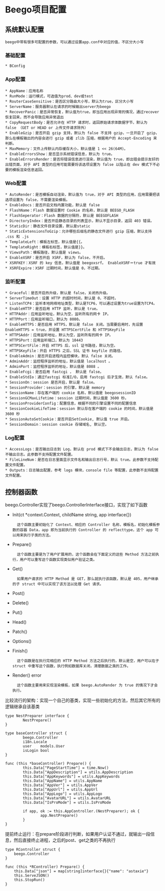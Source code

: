 # Beego项目配置
## 系统默认配置
    beego中带有很多可配置的参数，可以通过设置app.conf中对应的值，不区分大小写
### 基础配置
    * BConfig
### App配置
    * AppName：应用名称
    * RunMode：运行模式，可选值为prod、dev或test
    * RouterCaseSensitive：是否区分路由大小写，默认为true，区分大小写
    * ServerName：服务器默认在请求的时候输出server为beego
    * RecoverPanic：是否异常恢复，默认值为true，即当应用出现异常的情况，通过recover恢复回来，而不会导致应用异常退出
    * CopyRequestBody：是否允许在 HTTP 请求时，返回原始请求体数据字节，默认为 false （GET or HEAD or 上传文件请求除外）
    * EnableGzip：是否开启 gzip 支持，默认为 false 不支持 gzip，一旦开启了 gzip，那么在模板输出的内容会进行 gzip 或者 zlib 压缩，根据用户的 Accept-Encoding 来判断。
    * MaxMemory：文件上传默认内存缓存大小，默认值是 1 << 26(64M)。
    * EnableErrorsShow：是否显示系统错误信息，默认为 true。
    * EnableErrorsRender：是否将错误信息进行渲染，默认值为 true，即出错会提示友好的出错页面，对于 API 类型的应用可能需要将该选项设置为 false 以阻止在 dev 模式下不必要的模板渲染信息返回。
### Web配置
    * AutoRender：是否模板自动渲染，默认值为 true，对于 API 类型的应用，应用需要把该选项设置为 false，不需要渲染模板。
    * EnableDocs：是否开启文档内置功能，默认是 false
    * FlashName：Flash 数据设置时 Cookie 的名称，默认是 BEEGO_FLASH
    * FlashSeperator：Flash 数据的分隔符，默认是 BEEGOFLASH
    * DirectoryIndex：是否开启静态目录的列表显示，默认不显示目录，返回 403 错误。
    * StaticDir：静态文件目录设置，默认是static
    * StaticExtensionsToGzip：允许哪些后缀名的静态文件进行 gzip 压缩，默认支持 .css 和 .js
    * TemplateLeft：模板左标签，默认值是{{。
    * TemplateRight：模板右标签，默认值是}}。
    * ViewsPath：模板路径，默认值是 views。
    * EnableXSRF：是否开启 XSRF，默认为 false，不开启。
    * XSRFKEY：XSRF 的 key 信息，默认值是 beegoxsrf。 EnableXSRF＝true 才有效
    * XSRFExpire：XSRF 过期时间，默认值是 0，不过期。
### 监听配置
    * Graceful：是否开启热升级，默认是 false，关闭热升级。
    * ServerTimeOut：设置 HTTP 的超时时间，默认是 0，不超时。
    * ListenTCP4：监听本地网络地址类型，默认是TCP6，可以通过设置为true设置为TCP4。
    * EnableHTTP：是否启用 HTTP 监听，默认是 true。
    * HTTPAddr：应用监听地址，默认为空，监听所有的网卡 IP。
    * HTTPPort：应用监听端口，默认为 8080。
    * EnableHTTPS：是否启用 HTTPS，默认是 false 关闭。当需要启用时，先设置 EnableHTTPS = true，并设置 HTTPSCertFile 和 HTTPSKeyFile
    * HTTPSAddr：应用监听地址，默认为空，监听所有的网卡 IP。
    * HTTPSPort：应用监听端口，默认为 10443
    * HTTPSCertFile：开启 HTTPS 后，ssl 证书路径，默认为空。
    * HTTPSKeyFile：开启 HTTPS 之后，SSL 证书 keyfile 的路径。
    * EnableAdmin：是否开启进程内监控模块，默认 false 关闭。
    * AdminAddr：监控程序监听的地址，默认值是 localhost 。
    * AdminPort：监控程序监听的地址，默认值是 8088 。
    * EnableFcgi：是否启用 fastcgi ， 默认是 false。
    * EnableStdIo：通过fastcgi 标准I/O，启用 fastcgi 后才生效，默认 false。
    * SessionOn：session 是否开启，默认是 false。
    * SessionProvider：session 的引擎，默认是 memory
    * SessionName：存在客户端的 cookie 名称，默认值是 beegosessionID
    * SessionGCMaxLifetime：session 过期时间，默认值是 3600 秒。
    * SessionProviderConfig：配置信息，根据不同的引擎设置不同的配置信息
    * SessionCookieLifeTime：session 默认存在客户端的 cookie 的时间，默认值是 3600 秒
    * SessionAutoSetCookie：是否开启SetCookie, 默认值 true 开启。
    * SessionDomain：session cookie 存储域名, 默认空。
### Log配置
    * AccessLogs：是否输出日志到 Log，默认在 prod 模式下不会输出日志，默认为 false 不输出日志。此参数不支持配置文件配置。
    * FileLineNum：是否在日志里面显示文件名和输出日志行号，默认 true。此参数不支持配置文件配置。
    * Outputs：日志输出配置，参考 logs 模块，console file 等配置，此参数不支持配置文件配置。
## 控制器函数
beego.Controller实现了beego.ControllerInterface接口，实现了如下函数

* Init(ct *context.Context, childName string, app interface{})

        这个函数主要初始化了 Context、相应的 Controller 名称，模板名，初始化模板参数的容器 Data，app 即为当前执行的 Controller 的 reflecttype，这个 app 可以用来执行子类的方法。

* Prepare()

        这个函数主要是为了用户扩展用的，这个函数会在下面定义的这些 Method 方法之前执行，用户可以重写这个函数实现类似用户验证之类。    

* Get()
    
        如果用户请求的 HTTP Method 是 GET，那么就执行该函数，默认是 405，用户继承的子 struct 中可以实现了该方法以处理 Get 请求。

* Post()
* Delete()
* Put()
* Head()
* Patch()
* Options()
* Finish()
    
        这个函数是在执行完相应的 HTTP Method 方法之后执行的，默认是空，用户可以在子 struct 中重写这个函数，执行例如数据库关闭，清理数据之类的工作。

* Render() error

        这个函数主要用来实现渲染模板，如果 beego.AutoRender 为 true 的情况下才会执行。
    
比较流行的架构：实现一个自己的基类，实现一些初始化的方法，然后其它所有的逻辑继承自该基类
```
type NestPreparer interface {
        NestPrepare()
}

type baseController struct {
        beego.Controller
        i18n.Locale
        user    models.User
        isLogin bool
}

func (this *baseController) Prepare() {
        this.Data["PageStartTime"] = time.Now()
        this.Data["AppDescription"] = utils.AppDescription
        this.Data["AppKeywords"] = utils.AppKeywords
        this.Data["AppName"] = utils.AppName
        this.Data["AppVer"] = utils.AppVer
        this.Data["AppUrl"] = utils.AppUrl
        this.Data["AppLogo"] = utils.AppLogo
        this.Data["AvatarURL"] = utils.AvatarURL
        this.Data["IsProMode"] = utils.IsProMode

        if app, ok := this.AppController.(NestPreparer); ok {
                app.NestPrepare()
        }
}
```

提前终止运行：在prepare阶段进行判断，如果用户认证不通过，就输出一段信息，然后直接终止进程，之后的post、get之类的不再执行
```
type RController struct {
    beego.Controller
}

func (this *RController) Prepare() {
    this.Data["json"] = map[string]interface{}{"name": "astaxie"}
    this.ServeJSON()
    this.StopRun()
}
```
